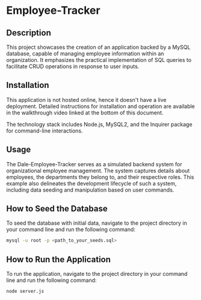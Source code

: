 # Employee-Tracker

## Description
This project showcases the creation of an application backed by a MySQL database, capable of managing employee information within an organization. It emphasizes the practical implementation of SQL queries to facilitate CRUD operations in response to user inputs.

## Installation
This application is not hosted online, hence it doesn't have a live deployment. Detailed instructions for installation and operation are available in the walkthrough video linked at the bottom of this document.

The technology stack includes Node.js, MySQL2, and the Inquirer package for command-line interactions.

## Usage
The Dale-Employee-Tracker serves as a simulated backend system for organizational employee management. The system captures details about employees, the departments they belong to, and their respective roles. This example also delineates the development lifecycle of such a system, including data seeding and manipulation based on user commands.

## How to Seed the Database
To seed the database with initial data, navigate to the project directory in your command line and run the following command:

```bash
mysql -u root -p <path_to_your_seeds.sql>
```

## How to Run the Application
To run the application, navigate to the project directory in your command line and run the following command:

```bash
node server.js
``` 
